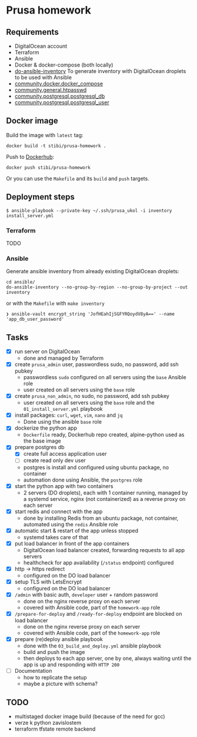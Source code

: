 # Prusa homework

## Requirements

- DigitalOcean account
- Terraform
- Ansible
- Docker & docker-compose (both locally)
- [do-ansible-inventory](https://github.com/do-community/do-ansible-inventory) To generate inventory with DigitalOcean droplets to be used with Ansible
- [community.docker.docker_compose](https://docs.ansible.com/ansible/latest/collections/community/docker/docker_compose_module.html#ansible-collections-community-docker-docker-compose-module)
- [community.general.htpasswd](https://docs.ansible.com/ansible/latest/collections/community/general/htpasswd_module.html)
- [community.postgresql.postgresql_db](https://docs.ansible.com/ansible/latest/collections/community/postgresql/postgresql_db_module.html)
- [community.postgresql.postgresql_user](https://docs.ansible.com/ansible/latest//collections/community/postgresql/postgresql_user_module.html)

## Docker image

Build the image with `latest` tag:

```
docker build -t stibi/prusa-homework .
```

Push to [Dockerhub](https://hub.docker.com/repository/docker/stibi/prusa-homework/):

```
docker push stibi/prusa-homework
```

Or you can use the `Makefile` and its `build` and `push` targets.

## Deployment steps

```
$ ansible-playbook --private-key ~/.ssh/prusa_ukol -i inventory install_server.yml
```

### Terraform

TODO

### Ansible

Generate ansible inventory from already existing DigitalOcean droplets:

```
cd ansible/
do-ansible-inventory --no-group-by-region --no-group-by-project --out inventory
```

or with the `Makefile` with `make inventory`

```
❯ ansible-vault encrypt_string 'JofHEahIjSGFYRQoydV8yA==' --name 'app_db_user_password'
```



## Tasks

- [x] run server on DigitalOcean
  - done and managed by Terraform
- [x] create `prusa_admin` user, passwordless sudo, no password, add ssh pubkey
  - passwordless `sudo` configured on all servers using the `base` Ansible role
  - user created on all servers using the `base` role
- [x] create `prusa_non_admin`, no sudo, no password, add ssh pubkey
  - user created on all servers using the `base` role and the `01_install_server.yml` playbook
- [x] install packages: `curl`, `wget`, `vim`, `nano` and `jq`
  - Done using the ansible `base` role
- [x] dockerize the python app
  - `Dockerfile` ready, Dockerhub repo created, alpine-python used as the base image
- [x] prepare postgres db
  - [x] create full access application user
  - [ ] create read only dev user
  - postgres is install and configured using ubuntu package, no container
  - automation done using Ansible, the `postgres` role
- [x] start the python app with two containers
  - 2 servers (DO droplets), each with 1 container running, managed by a systemd service, nginx (not containerized) as a reverse proxy on each server
- [x] start redis and connect with the app
  - done by installing Redis from an ubuntu package, not container, automated using the `redis` Ansible role
- [x] automatic start & restart of the app unless stopped
  - systemd takes care of that
- [x] put load balancer in front of the app containers
  - DigitalOcean load balancer created, forwarding requests to all app servers
  - healthcheck for app availability (`/status` endpoint) configured
- [x] http -> https redirect
  - configured on the DO load balancer
- [x] setup TLS with LetsEncrypt
  - configured on the DO load balancer
- [x] `/admin` with basic auth, `developer` user + random password
  - done on the nginx reverse proxy on each server
  - covered with Ansible code, part of the `homework-app` role
- [x] `/prepare-for-deploy` and `/ready-for-deploy` endpoint are blocked on load balancer
  - done on the nginx reverse proxy on each server
  - covered with Ansible code, part of the `homework-app` role
- [x] prepare (re)deploy ansible playbook
  - done with the `03_build_and_deploy.yml` ansible playbook
  - build and push the image
  - then deploys to each app server, one by one, always waiting until the app is up and responding with `HTTP 200`
- [ ] Documentation
  - how to replicate the setup
  - maybe a picture with schema?

## TODO

- multistaged docker image build (because of the need for gcc)
- verze k python zavislostem
- terraform tfstate remote backend
